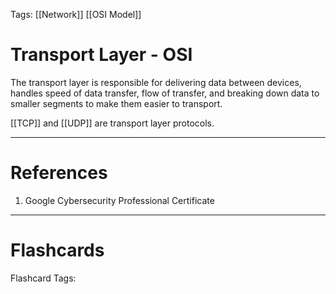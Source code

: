 Tags: [[Network]] [[OSI Model]]
# Transport Layer - OSI

The transport layer is responsible for delivering data between devices, handles speed of data transfer, flow of transfer, and breaking down data to smaller segments to make them easier to transport.

[[TCP]] and [[UDP]] are transport layer protocols.

---
# References

1. Google Cybersecurity Professional Certificate

---
# Flashcards

Flashcard Tags: 